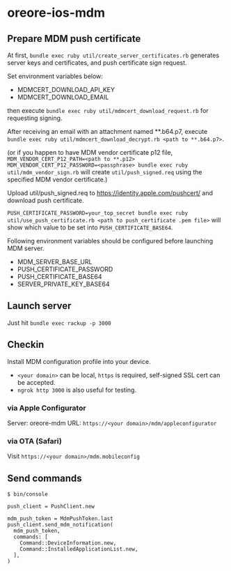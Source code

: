 # oreore-ios-mdm

## Prepare MDM push certificate

At first, `bundle exec ruby util/create_server_certificates.rb` generates server keys and certificates, and push certificate sign request.

Set environment variables below:

- MDMCERT_DOWNLOAD_API_KEY
- MDMCERT_DOWNLOAD_EMAIL

then execute `bundle exec ruby util/mdmcert_download_request.rb` for requesting signing.

After receiving an email with an attachment named **.b64.p7, execute `bundle exec ruby util/mdmcert_download_decrypt.rb <path to **.b64.p7>`.

(or if you happen to have MDM vendor certificate p12 file, `MDM_VENDOR_CERT_P12_PATH=<path to **.p12> MDM_VENDOR_CERT_P12_PASSWORD=<passphrase> bundle exec ruby util/mdm_vendor_sign.rb` will create `util/push_signed.req` using the specified MDM vendor certificate.)

Upload util/push_signed.req to https://identity.apple.com/pushcert/ and download push certificate.

`PUSH_CERTIFICATE_PASSWORD=your_top_secret bundle exec ruby util/use_push_certificate.rb <path to push_certificate .pem file>` will show which value to be set into `PUSH_CERTIFICATE_BASE64`.

Following environment variables should be configured before launching MDM server.

- MDM_SERVER_BASE_URL
- PUSH_CERTIFICATE_PASSWORD
- PUSH_CERTIFICATE_BASE64
- SERVER_PRIVATE_KEY_BASE64

## Launch server

Just hit `bundle exec rackup -p 3000`

## Checkin

Install MDM configuration profile into your device.

- `<your domain>` can be local, `https` is required, self-signed SSL cert can be accepted.
- `ngrok http 3000` is also useful for testing.

### via Apple Configurator

Server: oreore-mdm
URL: `https://<your domain>/mdm/appleconfigurator`

### via OTA (Safari)

Visit `https://<your domain>/mdm.mobileconfig`

## Send commands

```
$ bin/console
```

```
push_client = PushClient.new

mdm_push_token = MdmPushToken.last
push_client.send_mdm_notification(
  mdm_push_token,
  commands: [
    Command::DeviceInformation.new,
    Command::InstalledApplicationList.new,
  ],
)
```
